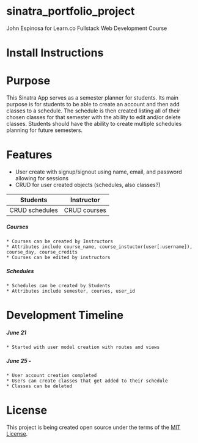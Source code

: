 # sinatra_portfolio_project
John Espinosa for Learn.co Fullstack Web Development Course

# Install Instructions

# Purpose
  This Sinatra App serves as a semester planner for students. Its main purpose is for students to be able to create an account and then add classes to a schedule. The schedule is then created listing all of their chosen classes for that semester with the ability to edit and/or delete classes. Students should have the ability to create multiple schedules planning for future semesters.  

# Features
  * User create with signup/signout using name, email, and password allowing for sessions
  * CRUD for user created objects (schedules, also classes?) 

  | Students          | Instructor    |
  | -------------     |:-------------:| 
  | CRUD schedules    | CRUD courses  |

  ##### Courses
    * Courses can be created by Instructors
    * Attributes include course_name, course_instuctor(user[:username]), course_day, course_credits
    * Courses can be edited by instructors

  ##### Schedules
    * Schedules can be created by Students
    * Attributes include semester, courses, user_id
  

# Development Timeline
  ##### June 21
    * Started with user model creation with routes and views
  ##### June 25 - 
    * User account creation completed
    * Users can create classes that get added to their schedule
    * Classes can be deleted


# License
  This project is being created open source under the terms of the [MIT License](http://opensource.org/licenses/MIT).


